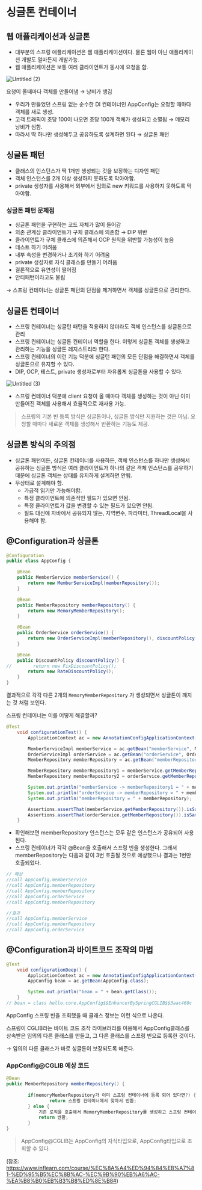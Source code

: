 # 싱글톤 컨테이너
## 웹 애플리케이션과 싱글톤

- 대부분의 스프링 애플리케이션은 웹 애플리케이션이다.
물론 웹이 아닌 애플리케이션 개발도 얼마든지 개발가능.
- 웹 애플리케이션은 보통 여러 클라이언트가 동시에 요청을 함.

![Untitled (2)](https://user-images.githubusercontent.com/25525648/122172508-c557bd80-cebb-11eb-9c9d-2c54bad839e8.png)

요청이 올때마다 객체를 만들어냄 → 낭비가 생김

- 우리가 만들었던 스프링 없는 순수한 DI 컨테이너인 AppConfig는 요청할 때마다 객체를 새로 생성.
- 고객 트래픽이 초당 100이 나오면 초당 100개 객체가 생성되고 소멸됨 → 메모리 낭비가 심함.
- 따라서 딱 하나만 생성해두고 공유하도록 설계하면 된다 → 싱글톤 패턴

## 싱글톤 패턴

- 클래스의 인스턴스가 딱 1개만 생성되는 것을 보장하는 디자인 패턴
- 객체 인스턴스를 2개 이상 생성하지 못하도록 막아야함.
- private 생성자를 사용해서 외부에서 임의로 new 키워드를 사용하지 못하도록 막아야함.

### 싱글톤 패턴 문제점

- 싱글톤 패턴을 구현하는 코드 자체가 많이 들어감
- 의존 관계상 클라이언트가 구체 클래스에 의존함 → DIP 위반
- 클라이언트가 구체 클래스에 의존해서 OCP 원칙을 위반할 가능성이 높음
- 테스트 하기 어려움
- 내부 속성을 변경하거나 초기화 하기 어려움
- private 생성자로 자식 클래스를 만들기 어려움
- 결론적으로 유연성이 떨어짐
- 안티패턴이라고도 불림

→ 스프링 컨테이너는 싱글톤 패턴의 단점을 제거하면서 객체를 싱글톤으로 관리한다.

## 싱글톤 컨테이너

- 스프링 컨테이너는 싱글턴 패턴을 적용하지 않더라도 객체 인스턴스를 싱글톤으로 관리
- 스프링 컨테이너는 싱글톤 컨테이너 역할을 한다. 이렇게 싱글톤 객체를 생성하고 관리하는 기능을 싱글톤 레지스트리라 한다.
- 스프링 컨테이너의 이런 기능 덕분에 싱글턴 패턴의 모든 단점을 해결하면서 객체를 싱글톤으로 유지할 수 있다.
- DIP, OCP, 테스트, private 생성자로부터 자유롭게 싱글톤을 사용할 수 있다.

![Untitled (3)](https://user-images.githubusercontent.com/25525648/122172518-ca1c7180-cebb-11eb-8acd-43ae1b346847.png)

- 스프링 컨테이너 덕분에 client 요청이 올 때마다 객체를 생성하는 것이 아닌 이미 만들어진 객체를 사용해서 효율적으로 재사용 가능.

> 스프링의 기본 빈 등록 방식은 싱글톤이나, 싱글톤 방식만 지원하는 것은 아님. 요청할 때마다 새로운 객체를 생성해서 반환하는 기능도 제공.

## 싱글톤 방식의 주의점

- 싱글톤 패턴이든, 싱글톤 컨테이너를 사용하든, 
객체 인스턴스를 하나만 생성해서 공유하는 싱글톤 방식은 
여러 클라이언트가 하나의 같은 객체 인스턴스를 공유하기 때문에
 싱글톤 객체는 상태를 유지하게 설계하면 안됨.
- 무상태로 설계해야 함.
    - 가급적 읽기만 가능해야함.
    - 특정 클라이언트에 의존적인 필드가 있으면 안됨.
    - 특정 클라이언트가 값을 변경할 수 있는 필드가 있으면 안됨.
    - 필드 대신에 자바에서 공유되지 않는, 지역변수, 파라미터, ThreadLocal을 사용해야 함.

## @Configuration과 싱글톤

```java
@Configuration
public class AppConfig {

    @Bean
    public MemberService memberService() {
        return new MemberServiceImpl(memberRepository());
    }

    @Bean
    public MemberRepository memberRepository() {
        return new MemoryMemberRepository();
    }

    @Bean
    public OrderService orderService() {
        return new OrderServiceImpl(memberRepository(), discountPolicy());
    }

    @Bean
    public DiscountPolicy discountPolicy() {
//        return new FixDiscountPolicy();
        return new RateDiscountPolicy();
    }
}
```

결과적으로 각각 다른 2개의 `MemoryMemberRepository` 가 생성되면서 싱글톤이 깨지는 것 처럼 보인다.

스프링 컨테이너는 이를 어떻게 해결할까? 

```java
@Test
    void configurationTest() {
        ApplicationContext ac = new AnnotationConfigApplicationContext(AppConfig.class);

        MemberServiceImpl memberService = ac.getBean("memberService", MemberServiceImpl.class);
        OrderServiceImpl orderService = ac.getBean("orderService", OrderServiceImpl.class);
        MemberRepository memberRepository = ac.getBean("memberRepository", MemberRepository.class);

        MemberRepository memberRepository1 = memberService.getMemberRepository();
        MemberRepository memberRepository2 = orderService.getMemberRepository();

        System.out.println("memberService -> memberRepository1 = " + memberRepository1);
        System.out.println("orderService -> memberRepository = " + memberRepository2);
        System.out.println("memberRepository = " + memberRepository);

        Assertions.assertThat(memberService.getMemberRepository()).isSameAs(memberRepository);
        Assertions.assertThat(orderService.getMemberRepository()).isSameAs(memberRepository);
    }
```

- 확인해보면 memberRepository 인스턴스는 모두 같은 인스턴스가 공유되어 사용된다.
- 스프링 컨테이너가 각각 @Bean을 호출해서 스프링 빈을 생성한다. 그래서 memberRepository는 다음과 같이 3번 호출될 것으로 예상했으나 결과는 1번만 호출되었다.

```java
// 예상
//call AppConfig.memberService
//call AppConfig.memberRepository
//call AppConfig.memberRepository
//call AppConfig.orderService
//call AppConfig.memberRepository

//결과
//call AppConfig.memberService
//call AppConfig.memberRepository
//call AppConfig.orderService
```

## @Configuration과 바이트코드 조작의 마법

```java
@Test
    void configurationDeep() {
        ApplicationContext ac = new AnnotationConfigApplicationContext(AppConfig.class);
        AppConfig bean = ac.getBean(AppConfig.class);

        System.out.println("bean = " + bean.getClass());
    }
// bean = class hello.core.AppConfig$$EnhancerBySpringCGLIB$$3aac460c
```

AppConfig 스프링 빈을 조회했을 때 클래스 정보는 이런 식으로 나온다.

스프링이 CGLIB라는 바이트 코드 조작 라이브러리를 이용해서 AppConfig클래스를 상속받은 임의의 다른 클래스를 만들고, 그 다른 클래스를 스프링 빈으로 등록한 것이다.

→ 임의의 다른 클래스가 바로 싱글톤이 보장되도록 해준다.

### AppConfig@CGLIB 예상 코드

```java
@Bean
public MemberRepository memberRepository() {
		
		if(memoryMemberRepository가 이미 스프링 컨테이너에 등록 되어 있다면?) {
				return 스프링 컨테이너에서 찾아서 반환;
		} else {
			기존 로직을 호출해서 MemoryMemberRepository를 생성하고 스프링 컨테이너에 등록
			return 반환;
		}
}
```

> AppConfig@CGLIB는 AppConfig의 자식타입으로, AppConfig타입으로 조회할 수 있다.

(참조: https://www.inflearn.com/course/%EC%8A%A4%ED%94%84%EB%A7%81-%ED%95%B5%EC%8B%AC-%EC%9B%90%EB%A6%AC-%EA%B8%B0%EB%B3%B8%ED%8E%B8#)
